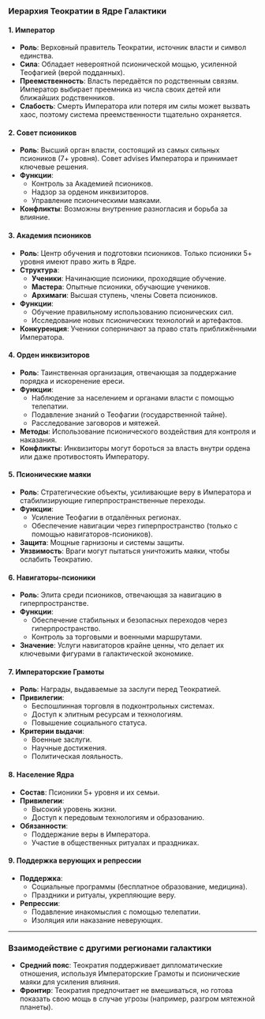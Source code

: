 ### **Иерархия Теократии в Ядре Галактики**

#### 1. **Император**

- **Роль**: Верховный правитель Теократии, источник власти и символ единства.
- **Сила**: Обладает невероятной псионической мощью, усиленной Теофагией (верой подданных).
- **Преемственность**: Власть передаётся по родственным связям. Император выбирает преемника из числа своих детей или ближайших родственников.
- **Слабость**: Смерть Императора или потеря им силы может вызвать хаос, поэтому система преемственности тщательно охраняется.
#### 2. **Совет псиоников**

- **Роль**: Высший орган власти, состоящий из самых сильных псиоников (7+ уровня). Совет advises Императора и принимает ключевые решения.
- **Функции**:
    - Контроль за Академией псиоников.
    - Надзор за орденом инквизиторов.
    - Управление псионическими маяками.
- **Конфликты**: Возможны внутренние разногласия и борьба за влияние.

#### 3. **Академия псиоников**

- **Роль**: Центр обучения и подготовки псиоников. Только псионики 5+ уровня имеют право жить в Ядре.
- **Структура**:
    - **Ученики**: Начинающие псионики, проходящие обучение.
    - **Мастера**: Опытные псионики, обучающие учеников.
    - **Архимаги**: Высшая ступень, члены Совета псиоников.
- **Функции**:
    - Обучение правильному использованию псионических сил.
    - Исследование новых псионических технологий и артефактов.
- **Конкуренция**: Ученики соперничают за право стать приближёнными Императора.

#### 4. **Орден инквизиторов**

- **Роль**: Таинственная организация, отвечающая за поддержание порядка и искоренение ереси.
- **Функции**:
    - Наблюдение за населением и органами власти с помощью телепатии.
    - Подавление знаний о Теофагии (государственной тайне).
    - Расследование заговоров и мятежей.
- **Методы**: Использование псионического воздействия для контроля и наказания.
- **Конфликты**: Инквизиторы могут бороться за власть внутри ордена или даже противостоять Императору.

#### 5. **Псионические маяки**

- **Роль**: Стратегические объекты, усиливающие веру в Императора и стабилизирующие гиперпространственные переходы.
- **Функции**:
    - Усиление Теофагии в отдалённых регионах.
    - Обеспечение навигации через гиперпространство (только с помощью навигаторов-псиоников).
- **Защита**: Мощные гарнизоны и системы защиты.
- **Уязвимость**: Враги могут пытаться уничтожить маяки, чтобы ослабить Теократию.

#### 6. **Навигаторы-псионики**

- **Роль**: Элита среди псиоников, отвечающая за навигацию в гиперпространстве.
- **Функции**:
    - Обеспечение стабильных и безопасных переходов через гиперпространство.
    - Контроль за торговыми и военными маршрутами.
- **Значение**: Услуги навигаторов крайне ценны, что делает их ключевыми фигурами в галактической экономике.

#### 7. **Императорские Грамоты**

- **Роль**: Награды, выдаваемые за заслуги перед Теократией.
- **Привилегии**:
    - Беспошлинная торговля в подконтрольных системах.
    - Доступ к элитным ресурсам и технологиям.
    - Повышение социального статуса.
- **Критерии выдачи**:
    - Военные заслуги.
    - Научные достижения.
    - Политическая лояльность.

#### 8. **Население Ядра**

- **Состав**: Псионики 5+ уровня и их семьи.
- **Привилегии**:
    - Высокий уровень жизни.
    - Доступ к передовым технологиям и образованию.
- **Обязанности**:
    - Поддержание веры в Императора.
    - Участие в общественных ритуалах и праздниках.

#### 9. **Поддержка верующих и репрессии**

- **Поддержка**:
    - Социальные программы (бесплатное образование, медицина).
    - Праздники и ритуалы, укрепляющие веру.
- **Репрессии**:
    - Подавление инакомыслия с помощью телепатии.
    - Изоляция или наказание неверующих.

---
### **Взаимодействие с другими регионами галактики**

- **Средний пояс**: Теократия поддерживает дипломатические отношения, используя Императорские Грамоты и псионические маяки для усиления влияния.
- **Фронтир**: Теократия предпочитает не вмешиваться, но готова показать свою мощь в случае угрозы (например, разгром мятежной планеты).